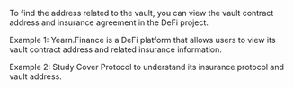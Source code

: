 To find the address related to the vault, you can view the vault contract address and insurance agreement in the DeFi project.

Example 1: Yearn.Finance is a DeFi platform that allows users to view its vault contract address and related insurance information.

Example 2: Study Cover Protocol to understand its insurance protocol and vault address.